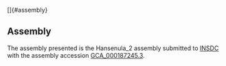 []{#assembly}

Assembly
--------

The assembly presented is the Hansenula\_2 assembly submitted to
[INSDC](http://www.insdc.org) with the assembly accession
[GCA\_000187245.3](http://www.ebi.ac.uk/ena/data/view/GCA_000187245.3).
